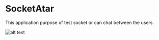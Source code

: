 # SocketAtar

This application purpose of test socket or can chat between the users.

![alt text](http://i63.tinypic.com/22cfia.jpg)
